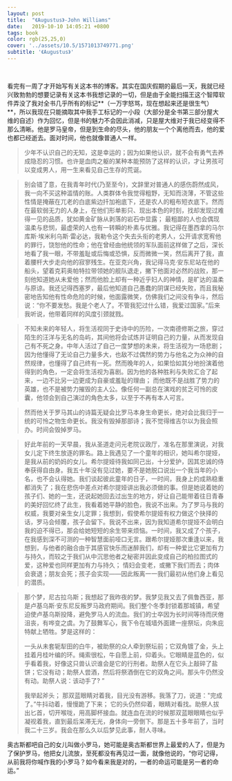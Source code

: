 ```yaml
---
layout: post
title:  "《Augustus》-John Williams"
date:   2019-10-10 14:05:21 +0800
tags: book
color: rgb(25,25,0)
cover: '../assets/10.5/1571013749771.png'
subtitle: '《Augustus》'
---
```


​			

​	看完有一周了才开始写有关这本书的博客。其实在国庆假期的最后一天，我就已经兴致勃勃的想要记录有关这本书我想记录的一切，但是由于全能扫描王这个智障软件弄没了我对全书几乎所有的标记**（一万字怒骂，现在想起来还是很生气）**，所以我现在只能摘取其中我手工标记的一小段（大部分是全书第三部分屋大维的自述）作为回忆，但是书的魅力不会因此消减，只是屋大维对于我已经变得不那么清晰。他是罗马皇帝，但是到生命的尽头，他的朋友一个个离他而去，他的爱也都已经逝去。面对时间，他也就像普通人一样。

> 少年不认识自己的无知，这是幸运的；因为如果他认识，就不会有勇气去养成隐忍的习惯。也许是血肉之躯的某种本能预防了这样的认识，才让男孩可以变成男人，用一生来看见自己生存的荒诞。	

> 别会错了意，在我青年时代(乃至至今)，文辞里对普通人的感伤蔚然成风，我一向不买这种滥情的账。人类群体令我觉得粗野，无知而浇薄，不管这些性情是掩蔽在兀老的白底紫边扦加袍底下，还是农人的粗布短衣底下。然而在最软弱无力的人身上，在他们形单影只、现出本色的时刻，找却发现过难得一见的品质，犹如黄金矿脉从剥落的岩石中显露； 最粗鄙的人也会偶现温柔与悲悯，最虚荣的人也有一转瞬的朴素与优雅。我记得在墨西拿的马尔库斯·埃米利乌斯·雷必达，我勒令这个失去头衔的老男人，公开请求宽宥他的罪行，饶恕他的性命；他在曾经由他统领的军队面前这样做了之后，深长地看了我一眼，不带羞耻或后悔或恐惧，反而微微一笑，然后离开了我，直着腰杆大步走向他的寂寥残生。在亚克兴角，我记得马克·安东尼站在他的船头，望着克莉奥帕特拉带领她的舰队退走，撇下他面对必然的战败，那一刻他知道她从未爱他；然而他脸上却有一种近乎妇人的神情，是旷达的温柔与原谅。我还记得西塞罗，最后他知道自己愚蠢的阴谋已经失败，而且我秘密地告知他有性命危险的时候，他面露微笑，仿佛我们之间没有争斗，然后说：“你不要发愁。我是个老人了。不管我犯过什么错，我爱过国家。”后来我听说，他带着同样的风度引颈就戮。

> 不知未来的年轻人，将生活视同于史诗中的历险，一次南德修斯之旅，穿过陌生的汪洋与无名的岛屿，其间他将会试炼并证明自己的力量，从而发现自己有不死之身。中年人活过了自己一度梦想的未来，将生活视为一场悲剧； 因为他懂得了无论自己力量多大，也敌不过偶然的势力与他名之为众神的自然规律，也懂得了自己终有一死。然而晚年的人，如果恰如其分地扮演着他得到的角色，一定会将生活视为喜剧。因为他的各种胜利与失败汇合了起来，一边不比另一边更成为自豪或羞耻的理由； 而他既不是战胜了势力的英雄，也不是被势力摧毁的主人公。像任何一副总在演戏的贫乏可怜的皮囊，他领会到自己演过的角色太多，以至于不再有本人可言。

> 然而他关于罗马其山的诗篇无疑会比罗马本身生命更长，绝对会比我归于一统的可怜之物生命更长。我没有毁掉那部诗；我不觉得维吉尔以为我会照办。时间会毁掉罗马。

> 好此年前的一天早晨，我从圣道走问元老院议政厅，准名在那里演说，对我女儿定下终生放逐的罪名。路上我遇见了一个童年的相识，她叫希尔提娅，是我从前的奶妈的女儿。希尔提娅待我如同己出，十分爱护，因其忠诚的侍奉获得自由身。我五十年没有见过她，要不是她脱口说出一个我当年的小名，也不会认得她。我们谈起彼此童年的日子，一时间，我身上的成熟稳重都消失了；我在悲伤中差点对希尔提娅讲出我必须做的事。但是她说着她的孩子们、她的一生，还说起她回去过出生的地方，好让自己能带着往日青春的美好回忆终了此生，我看着她平静的脸色，我说不出来。为了罗马与我的权威，我要对亲生女儿定罪；我想到，假使希尔提娅有权力做这个抉择的话，罗马会倾覆，孩子会留下。我说不出来，因为我知道希尔提娅不会明白我的迫不得已，那会给她短短的余生带来烦恼。一时间，我又成了个孩子，在我感到深不可测的一种智慧面前哑口无言。跟希尔提娅那次重逢以来，我想到，与他者的融合由于其感官快乐而迷醉我们，却有一种爱比它更加有力与持久，而较之于我们从中沉思他者之秘密并因此变成自己的柏拉图式的爱，这种爱也同样更加有力与持久； 情妇会变老，或撇下我们而去；肉体会衰退；朋友会死；孩子会实现——因此叛离一一我们最初从他们身上看见的潜质。

> 那个梦，尼古拉乌斯；我想起了我昨夜的梦。我梦见我又去了佩鲁西亚，那是卢基乌斯·安东尼反叛罗马政府期间。我们整个冬季封锁着那城镇，希望迫使卢基乌斯投降，避免罗马人的流血。我们的士卒因为长时间等待而厌倦沮丧，有哗变之虞。为了鼓舞军心，我下令在城墙外面建一座祭坛，向朱庇特献上牺牲。梦是这样的：
>
> 一头从未套轭犁田的白牛，被助祭的众人牵到祭坛前；它双角镀了金，头上挂着月桂叶编的环。绳索很松，牛自愿上前，仰着头。它眼睛是蓝色的，似乎看着我，好像这只兽认识谁会是它的行刑者。助祭人在它头上敲碎了盐饼；它没有动；助祭人尝酒，然后将祭酒倒在它的双角之间。那头牛仍然没有动。助祭人说：该动手了? ”
>
> 我举起斧头； 那双蓝眼睛对着我，目光没有游移。我落了刀，说道："完成了。”牛抖动着，慢慢跪了下来； 它的头仍然仰着，眼睛对看找。助祭人拔出匕首，切开喉咙，用高脚杯接血。就连血在流的时候那双蓝眼眼睛也似乎凝视着我，直到最后呆滞无光，身体向一旁倒下。那是五十多年前了，当时我二十三岁。我会在那么久以后梦见此事，耐人寻味。

奥古斯都吧自己的女儿叫做小罗马，她可能是奥古斯都世界上最爱的人了，但是为了保护罗马，他把女儿流放，至死都没有再见过一面，就像他说的，“你可记得，从前我将你喊作我的小罗马？如今看来我是对的，一者的命运可能是另一者的命运。”
